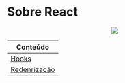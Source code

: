 # Sobre React
<div align="center">
    <img src="https://img.icons8.com/?size=100&id=123603&format=png&color=000000">
</div>

| Conteúdo |
| ------------- |
| [Hooks](hooks.md)  | 
| [Redenrização](redenrizacao.md)  | 
